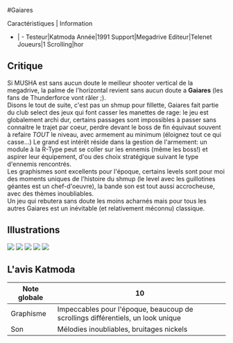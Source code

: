 #Gaiares

Caractéristiques | Information
- | -
Testeur|Katmoda
Année|1991
Support|Megadrive
Editeur|Telenet
Joueurs|1
Scrolling|hor

## Critique
Si MUSHA est sans aucun doute le meilleur shooter vertical de la megadrive, la palme de l'horizontal revient sans aucun doute a <b>Gaiares</b> (les fans de Thunderforce vont râler ;).<br/>Disons le tout de suite, c'est pas un shmup pour fillette, Gaiares fait partie du club select des jeux qui font casser les manettes de rage: le jeu est globalement archi dur, certains passages sont impossibles à passer sans connaitre le trajet par coeur, perdre devant le boss de fin équivaut souvent à refaire <i>TOUT</i> le niveau, avec armement au minimum (éloignez tout ce qui casse...) Le grand est intérêt réside dans la gestion de l'armement: un module à la R-Type peut se coller sur les ennemis (même les boss!) et aspirer leur équipement, d'ou des choix stratégique suivant le type d'ennemis rencontrés.<br/>Les graphismes sont excellents pour l'époque, certains levels sont pour moi des moments uniques de l'histoire du shmup (le level avec les guillotines géantes est un chef-d'oeuvre), la bande son est tout aussi accrocheuse, avec des thèmes inoubliables.<br/>Un jeu qui rebutera sans doute les moins acharnés mais pour tous les autres Gaiares est un inévitable (et relativement méconnu) classique.

## Illustrations
![](http://www.shmup.com/images/thumbs/img_fiche_1_137.gif)
![](http://www.shmup.com/images/thumbs/gaiares-2.gif)
![](http://www.shmup.com/images/thumbs/img_fiche_3_137.gif)
![](http://www.shmup.com/images/thumbs/)
![](http://www.shmup.com/images/thumbs/)

## L'avis Katmoda
Note globale|10
-|-
Graphisme|Impeccables pour l'époque, beaucoup de scrollings différentiels, un look unique
Son|Mélodies inoubliables, bruitages nickels
